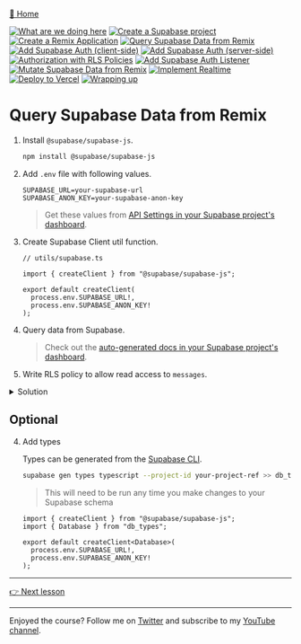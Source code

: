 [🏡 Home](../README.md)

[![What are we doing here](https://placehold.co/15x15/00ff00/00ff00.png)](./01-what-are-we-doing-here.md)
[![Create a Supabase project](https://placehold.co/15x15/00ff00/00ff00.png)](./02-create-a-supabase-project.md)
[![Create a Remix Application](https://placehold.co/15x15/00ff00/00ff00.png)](./03-create-a-remix-application.md)
[![Query Supabase Data from Remix](https://placehold.co/15x15/00ff00/00ff00.png)](./04-query-supabase-data-from-remix.md)
[![Add Supabase Auth (client-side)](https://placehold.co/15x15/555555/555555.png)](./05-add-client-auth.md)
[![Add Supabase Auth (server-side)](https://placehold.co/15x15/555555/555555.png)](./06-add-server-auth.md)
[![Authorization with RLS Policies](https://placehold.co/15x15/555555/555555.png)](./07-authorization-with-rls-policies.md)
[![Add Supabase Auth Listener](https://placehold.co/15x15/555555/555555.png)](./08-add-supabase-auth-listener.md)
[![Mutate Supabase Data from Remix](https://placehold.co/15x15/555555/555555.png)](./09-mutate-supabase-data-from-remix.md)
[![Implement Realtime](https://placehold.co/15x15/555555/555555.png)](./10-implement-realtime.md)
[![Deploy to Vercel](https://placehold.co/15x15/555555/555555.png)](./11-deploy-to-vercel.md)
[![Wrapping up](https://placehold.co/15x15/555555/555555.png)](./12-wrapping-up.md)

# Query Supabase Data from Remix

1. Install `@supabase/supabase-js`.

   ```bash
   npm install @supabase/supabase-js
   ```

2. Add `.env` file with following values.

   ```
   SUPABASE_URL=your-supabase-url
   SUPABASE_ANON_KEY=your-supabase-anon-key
   ```

   > Get these values from [API Settings in your Supabase project's dashboard](https://app.supabase.com/project/_/settings/api).

3. Create Supabase Client util function.

   ```tsx
   // utils/supabase.ts

   import { createClient } from "@supabase/supabase-js";

   export default createClient(
     process.env.SUPABASE_URL!,
     process.env.SUPABASE_ANON_KEY!
   );
   ```

4. Query data from Supabase.

   > Check out the [auto-generated docs in your Supabase project's dashboard](https://app.supabase.com/project/_/api).

5. Write RLS policy to allow read access to `messages`.

<details>
  <summary>Solution</summary>

```tsx
// app/routes/index.tsx

import { json, LoaderArgs } from "@remix-run/node";
import { useLoaderData } from "@remix-run/react";
import supabase from "utils/supabase";

export const loader = async ({ request }: LoaderArgs) => {
  const { data: messages } = await supabase.from("messages").select();
  return json({ messages });
};

export default function Index() {
  const { messages } = useLoaderData<typeof loader>();
  return <pre>{JSON.stringify(messages, null, 2)}</pre>;
}
```

```sql
create policy "Allow read access for messages" on public.messages
for select using (true);
```

</details>

## Optional

4. Add types

   Types can be generated from the [Supabase CLI](https://supabase.com/docs/reference/cli).

   ```bash
   supabase gen types typescript --project-id your-project-ref >> db_types.ts
   ```

   > This will need to be run any time you make changes to your Supabase schema

   ```tsx
   import { createClient } from "@supabase/supabase-js";
   import { Database } from "db_types";

   export default createClient<Database>(
     process.env.SUPABASE_URL!,
     process.env.SUPABASE_ANON_KEY!
   );
   ```

---

[👉 Next lesson](./05-add-client-auth.md)

---

Enjoyed the course? Follow me on [Twitter](https://twitter.com/jonmeyers_io) and subscribe to my [YouTube channel](https://www.youtube.com/jonmeyers).
